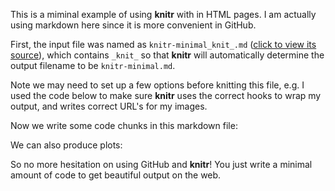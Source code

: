 <!--roptions dev=png,width=5,height=5 -->
This is a miminal example of using **knitr** with in HTML pages. I am actually using markdown here since it is more convenient in GitHub.

First, the input file was named as `knitr-minimal_knit_.md` ([click to view its source](https://github.com/yihui/knitr/raw/master/inst/examples/knitr-minimal_knit_.md)), which contains `_knit_` so that **knitr** will automatically determine the output filename to be `knitr-minimal.md`. 

Note we may need to set up a few options before knitting this file, e.g. I used the code below to make sure **knitr** uses the correct hooks to wrap my output, and writes correct URL's for my images.

<!--begin.rcode eval=FALSE
opts_knit$set(theme='gfm', base.url='https://github.com/yihui/knitr/raw/master/inst/examples/')
end.rcode-->

Now we write some code chunks in this markdown file:

<!--begin.rcode
## a simple calculator
1+1
## boring random numbers
set.seed(123)
rnorm(5)
end.rcode-->

We can also produce plots:

<!--begin.rcode md-cars-scatter,fig=TRUE,message=FALSE
library(ggplot2)
qplot(hp, mpg, data=mtcars)+geom_smooth()
end.rcode-->

So no more hesitation on using GitHub and **knitr**! You just write a minimal amount of code to get beautiful output on the web.